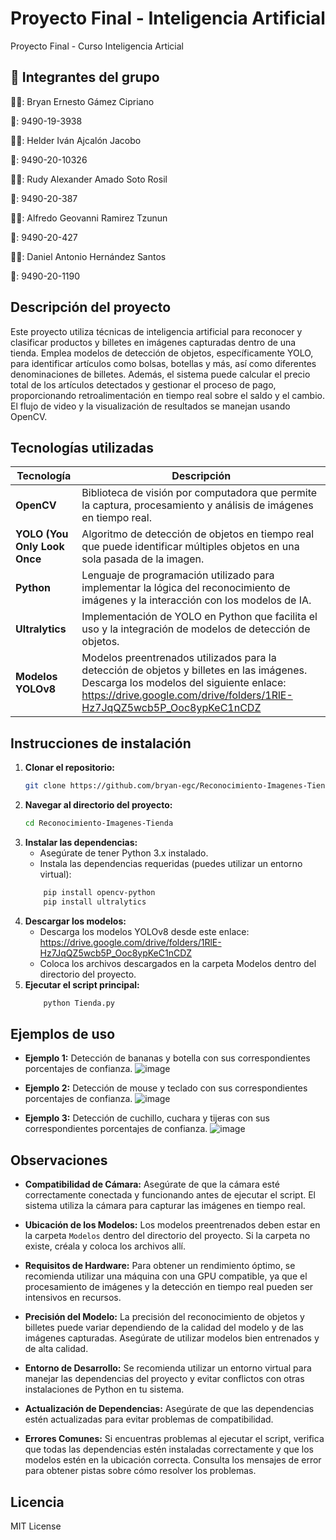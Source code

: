 
# Proyecto Final - Inteligencia Artificial

Proyecto Final - Curso Inteligencia Articial

## 🚀 Integrantes del grupo  

🙍‍♂️: Bryan Ernesto Gámez Cipriano

🪪: 9490-19-3938

🙍‍♂️: Helder Iván Ajcalón Jacobo

🪪: 9490-20-10326

🙍‍♂️: Rudy Alexander Amado Soto Rosil

🪪: 9490-20-387

🙍‍♂️: Alfredo Geovanni Ramirez Tzunun

🪪: 9490-20-427

🙍‍♂️: Daniel Antonio Hernández Santos

🪪: 9490-20-1190

## Descripción del proyecto

Este proyecto utiliza técnicas de inteligencia artificial para reconocer y clasificar productos y billetes en imágenes capturadas dentro de una tienda. Emplea modelos de detección de objetos, específicamente YOLO, para identificar artículos como bolsas, botellas y más, así como diferentes denominaciones de billetes. Además, el sistema puede calcular el precio total de los artículos detectados y gestionar el proceso de pago, proporcionando retroalimentación en tiempo real sobre el saldo y el cambio. El flujo de video y la visualización de resultados se manejan usando OpenCV.

## Tecnologías utilizadas

| Tecnología        | Descripción                                                                                         |
|-------------------|-----------------------------------------------------------------------------------------------------|
| **OpenCV**       | Biblioteca de visión por computadora que permite la captura, procesamiento y análisis de imágenes en tiempo real.                |
| **YOLO (You Only Look Once**    | Algoritmo de detección de objetos en tiempo real que puede identificar múltiples objetos en una sola pasada de la imagen.   |
| **Python** | Lenguaje de programación utilizado para implementar la lógica del reconocimiento de imágenes y la interacción con los modelos de IA.                                           |
| **Ultralytics**      | Implementación de YOLO en Python que facilita el uso y la integración de modelos de detección de objetos.                    |
| **Modelos YOLOv8**       | Modelos preentrenados utilizados para la detección de objetos y billetes en las imágenes. Descarga los modelos del siguiente enlace: https://drive.google.com/drive/folders/1RlE-Hz7JqQZ5wcb5P_Ooc8ypKeC1nCDZ|

## Instrucciones de instalación

1. **Clonar el repositorio:**
   ```bash
   git clone https://github.com/bryan-egc/Reconocimiento-Imagenes-Tienda.git. 

2. **Navegar al directorio del proyecto:**
    ```bash
    cd Reconocimiento-Imagenes-Tienda 
3. **Instalar las dependencias:**
    - Asegúrate de tener Python 3.x instalado.
    - Instala las dependencias requeridas (puedes utilizar un entorno virtual):
    ```bash
        pip install opencv-python
        pip install ultralytics
4. **Descargar los modelos:**
    - Descarga los modelos YOLOv8 desde este enlace: https://drive.google.com/drive/folders/1RlE-Hz7JqQZ5wcb5P_Ooc8ypKeC1nCDZ
    - Coloca los archivos descargados en la carpeta Modelos dentro del directorio del proyecto.
5. **Ejecutar el script principal:**
    ```bash
        python Tienda.py

## Ejemplos de uso

- **Ejemplo 1:** Detección de bananas y botella con sus correspondientes porcentajes de confianza.
![image](https://github.com/bryan-egc/Reconocimiento-Imagenes-Tienda/assets/41811332/cfe704d4-a74a-4ce5-a99c-c230ae807429)

- **Ejemplo 2:** Detección de mouse y teclado con sus correspondientes porcentajes de confianza.
![image](https://github.com/bryan-egc/Reconocimiento-Imagenes-Tienda/assets/41811332/078e3a87-ffcf-48fb-b289-76a27bdb915e)

- **Ejemplo 3:** Detección de cuchillo, cuchara y tijeras con sus correspondientes porcentajes de confianza.
![image](https://github.com/bryan-egc/Reconocimiento-Imagenes-Tienda/assets/41811332/3952f857-ef7f-4070-b25a-2ef37d73b6ac)


## Observaciones

- **Compatibilidad de Cámara:** Asegúrate de que la cámara esté correctamente conectada y funcionando antes de ejecutar el script. El sistema utiliza la cámara para capturar las imágenes en tiempo real.

- **Ubicación de los Modelos:** Los modelos preentrenados deben estar en la carpeta `Modelos` dentro del directorio del proyecto. Si la carpeta no existe, créala y coloca los archivos allí.

- **Requisitos de Hardware:** Para obtener un rendimiento óptimo, se recomienda utilizar una máquina con una GPU compatible, ya que el procesamiento de imágenes y la detección en tiempo real pueden ser intensivos en recursos.

- **Precisión del Modelo:** La precisión del reconocimiento de objetos y billetes puede variar dependiendo de la calidad del modelo y de las imágenes capturadas. Asegúrate de utilizar modelos bien entrenados y de alta calidad.

- **Entorno de Desarrollo:** Se recomienda utilizar un entorno virtual para manejar las dependencias del proyecto y evitar conflictos con otras instalaciones de Python en tu sistema.

- **Actualización de Dependencias:** Asegúrate de que las dependencias estén actualizadas para evitar problemas de compatibilidad.

- **Errores Comunes:** Si encuentras problemas al ejecutar el script, verifica que todas las dependencias estén instaladas correctamente y que los modelos estén en la ubicación correcta. Consulta los mensajes de error para obtener pistas sobre cómo resolver los problemas.


## Licencia

MIT License
